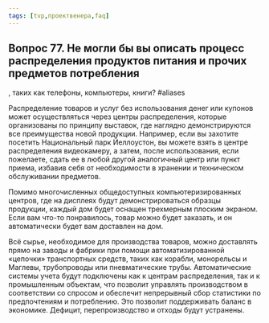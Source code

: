 ```yaml
---
tags: [tvp,проектвенера,faq]
---
```

## Вопрос 77. Не могли бы вы описать процесс распределения продуктов питания и прочих предметов потребления
, таких как телефоны, компьютеры, книги? #aliases 

Распределение товаров и услуг без использования денег или купонов может осуществляться через центры распределения, которые организованы по принципу выставок, где наглядно демонстрируются все преимущества новой продукции. Например, если вы захотите посетить Национальный парк Йеллоустон, вы можете взять в центре распределения видеокамеру, а затем, после использования, если пожелаете, сдать ее в любой другой аналогичный центр или пункт приема, избавив себя от необходимости в хранении и техническом обслуживании предметов.

Помимо многочисленных общедоступных компьютеризированных центров, где на дисплеях будут демонстрироваться образцы продукции, каждый дом будет оснащен трехмерным плоским экраном. Если вам что-то понравилось, товар можно будет заказать, и он автоматически будет вам доставлен на дом.

Всё сырье, необходимое для производства товаров, можно доставлять прямо на заводы и фабрики при помощи автоматизированной «цепочки» транспортных средств, таких как корабли, монорельсы и Маглевы, трубопроводы или пневматические трубы. Автоматические системы учета будут подключены как к центрам распределения, так и к промышленным объектам, что позволит управлять производством в соответствии со спросом и обеспечит непрерывный сбор статистики по предпочтениям и потреблению. Это позволит поддерживать баланс в экономике. Дефицит, перепроизводство и отходы будут устранены.